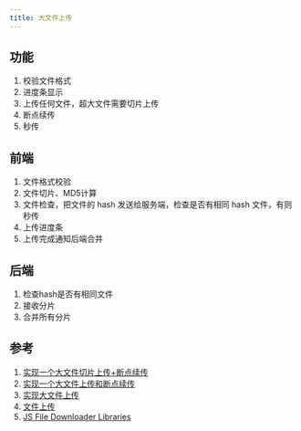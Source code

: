 ```yaml
---
title: 大文件上传
---
```


## 功能

1. 校验文件格式
2. 进度条显示
3. 上传任何文件，超大文件需要切片上传
4. 断点续传
5. 秒传

## 前端

1. 文件格式校验
2. 文件切片、MD5计算
3. 文件检查，把文件的 hash 发送给服务端，检查是否有相同 hash 文件，有则秒传
4. 上传进度条
5. 上传完成通知后端合并

## 后端

1. 检查hash是否有相同文件
2. 接收分片
3. 合并所有分片

## 参考

1. [实现一个大文件切片上传+断点续传](https://juejin.cn/post/7110121072032219166)
2. [实现一个大文件上传和断点续传](https://juejin.cn/post/6844904046436843527)
3. [实现大文件上传](https://juejin.cn/post/7177045936298786872)
4. [文件上传](https://juejin.cn/post/6980142557066067982)
5. [JS File Downloader Libraries](https://www.dunebook.com/javascript-file-downloader/)
